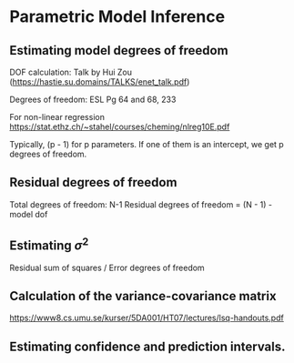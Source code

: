 # Parametric Model Inference

## Estimating model degrees of freedom

DOF calculation: Talk by Hui Zou (https://hastie.su.domains/TALKS/enet_talk.pdf)


Degrees of freedom: ESL Pg 64 and 68, 233

For non-linear regression
https://stat.ethz.ch/~stahel/courses/cheming/nlreg10E.pdf

Typically, (p - 1) for p parameters. If one of them is an intercept,
we get p degrees of freedom.

## Residual degrees of freedom

Total degrees of freedom: N-1
Residual degrees of freedom  = (N - 1) - model dof

## Estimating $\sigma^2$

Residual sum of squares / Error degrees of freedom

## Calculation of the variance-covariance matrix

https://www8.cs.umu.se/kurser/5DA001/HT07/lectures/lsq-handouts.pdf

## Estimating confidence and prediction intervals.